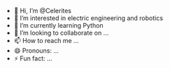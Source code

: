 - 👋 Hi, I’m @Celerites
- 👀 I’m interested in electric engineering and robotics
- 🌱 I’m currently learning Python
- 💞️ I’m looking to collaborate on ...
- 📫 How to reach me ...
- 😄 Pronouns: ...
- ⚡ Fun fact: ...

<!---
Celerites/Celerites is a ✨ special ✨ repository because its `README.md` (this file) appears on your GitHub profile.
You can click the Preview link to take a look at your changes.
--->
